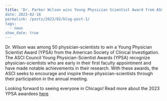 ```yaml
---
title: 'Dr. Parker Wilson wins Young Physician Scientist Award from ASCI
date: 2023-02-16
permalink: /posts/2023/02/blog-post-1/
tags:
  - news
show_date: true 
---
```


Dr. Wilson was among 50 physician-scientists to win a Young Physician Scientist Award (YPSA) from the American Society of Clinical Investigation. The ASCI Council Young Physician-Scientist Awards (YPSA) recognize physician-scientists who are early in their first faculty appointment and have made notable achievements in their research. With these awards, the ASCI seeks to encourage and inspire these physician-scientists through their participation in the annual meeting.

Looking forward to seeing everyone in Chicago! Read more about the 2023 YPSA awardees [here](https://the-asci.org/controllers/asci/DirectoryController.php?action=byRecognition&year=2023&recognition=EarlyCareerYpsa) 
